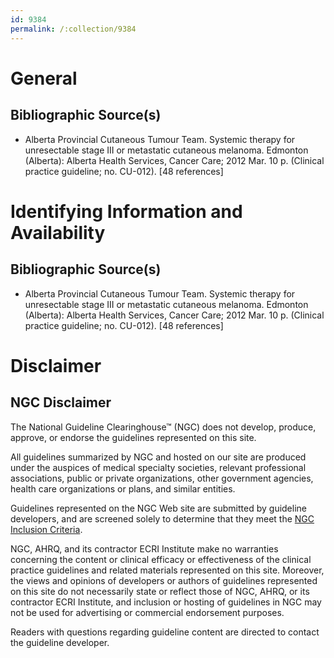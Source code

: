 ```yaml
---
id: 9384
permalink: /:collection/9384
---
```


# General

## Bibliographic Source(s)

- Alberta Provincial Cutaneous Tumour Team. Systemic therapy for unresectable stage III or metastatic cutaneous melanoma. Edmonton (Alberta): Alberta Health Services, Cancer Care; 2012 Mar. 10 p. (Clinical practice guideline; no. CU-012). [48 references]

# Identifying Information and Availability

## Bibliographic Source(s)

- Alberta Provincial Cutaneous Tumour Team. Systemic therapy for unresectable stage III or metastatic cutaneous melanoma. Edmonton (Alberta): Alberta Health Services, Cancer Care; 2012 Mar. 10 p. (Clinical practice guideline; no. CU-012). [48 references]

# Disclaimer

## NGC Disclaimer

The National Guideline Clearinghouse™ (NGC) does not develop, produce, approve, or endorse the guidelines represented on this site.

All guidelines summarized by NGC and hosted on our site are produced under the auspices of medical specialty societies, relevant professional associations, public or private organizations, other government agencies, health care organizations or plans, and similar entities.

Guidelines represented on the NGC Web site are submitted by guideline developers, and are screened solely to determine that they meet the [NGC Inclusion Criteria](/help-and-about/summaries/inclusion-criteria).

NGC, AHRQ, and its contractor ECRI Institute make no warranties concerning the content or clinical efficacy or effectiveness of the clinical practice guidelines and related materials represented on this site. Moreover, the views and opinions of developers or authors of guidelines represented on this site do not necessarily state or reflect those of NGC, AHRQ, or its contractor ECRI Institute, and inclusion or hosting of guidelines in NGC may not be used for advertising or commercial endorsement purposes.

Readers with questions regarding guideline content are directed to contact the guideline developer.

